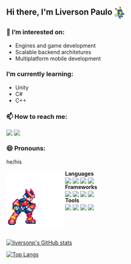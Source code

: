 ## Hi there, I'm Liverson Paulo <img style="margin-right: 1%" align="center" src="./assets/megachu.gif" width="30" >

### 🔭 I’m interested on:

- Engines and game development
- Scalable backend architetures
- Multiplatform mobile development

### I’m currently learning:

- Unity<br>
- C#<br>
- C++<br>

### 📫 How to reach me:
<a href="https://www.linkedin.com/in/liversonp/"><img align="center" src="https://img.shields.io/badge/linkedin-%230077B5.svg?style=for-the-badge&logo=linkedin&logoColor=white"></a>
<a href="mailto:liverson.p@gmail.com"><img align="center" src="https://img.shields.io/badge/Gmail-D14836?style=for-the-badge&logo=gmail&logoColor=white"></a><br>

### 😄 Pronouns:
he/his

<div style="display: flex">
    <img style="margin-right: 1%" align="center" src="./assets/zero.gif" width="150">
    <div>
        <b>Languages</b><br>
        <img align="center"src="https://img.shields.io/badge/c++-%2300599C.svg?style=for-the-badge&logo=c%2B%2B&logoColor=white">
        <img align="center"src="https://img.shields.io/badge/go-%2300ADD8.svg?style=for-the-badge&logo=go&logoColor=white">
        <img align="center"src="https://img.shields.io/badge/javascript-%23323330.svg?style=for-the-badge&logo=javascript&logoColor=%23F7DF1E">
        <img align="center"src="https://img.shields.io/badge/mysql-%2300f.svg?style=for-the-badge&logo=mysql&logoColor=white">
        <br><b>Frameworks</b><br>
        <img align="center"src="https://img.shields.io/badge/node.js-6DA55F?style=for-the-badge&logo=node.js&logoColor=white">
        <img align="center"src="https://img.shields.io/badge/react-%2320232a.svg?style=for-the-badge&logo=react&logoColor=%2361DAFB">
        <img align="center"src="https://img.shields.io/badge/react_native-%2320232a.svg?style=for-the-badge&logo=react&logoColor=%2361DAFB">
        <img align="center"src="https://img.shields.io/badge/expo-1C1E24?style=for-the-badge&logo=expo&logoColor=#D04A37">
        <br><b>Tools</b><br>
        <img align="center"src="https://img.shields.io/badge/docker-%230db7ed.svg?style=for-the-badge&logo=docker&logoColor=white">
        <img align="center"src="https://img.shields.io/badge/git-%23F05033.svg?style=for-the-badge&logo=git&logoColor=white">
        <img align="center"src="https://img.shields.io/badge/Insomnia-black?style=for-the-badge&logo=insomnia&logoColor=5849BE">
        <img align="center"src="https://img.shields.io/badge/Visual%20Studio%20Code-0078d7.svg?style=for-the-badge&logo=visual-studio-code&logoColor=white">
    </div>
</div>

<br>

[![liversonp's GitHub stats](https://github-readme-stats.vercel.app/api?username=liversonp&include_all_commits=true&theme=radical)](https://github.com/anuraghazra/github-readme-stats)

[![Top Langs](https://github-readme-stats.vercel.app/api/top-langs/?username=liversonp&layout=compact&hide=ruby&theme=radical)](https://github.com/anuraghazra/github-readme-stats)

<!--
**liversonp/liversonp** is a ✨ _special_ ✨ repository because its `README.md` (this file) appears on your GitHub profile.

Here are some ideas to get you started:
-->
